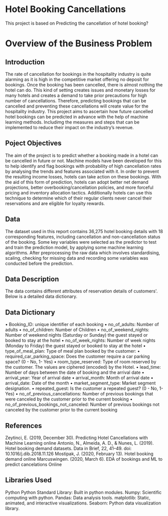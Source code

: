 # Hotel Booking Cancellations 
This project is based on Predicting the cancellation of hotel booking?
# Overview of the Business Problem

## Introduction 
The rate of cancellation for bookings in the hospitality industry is quite alarming as it is high in the competitive market offering no deposit for bookings. Once the booking has been cancelled, there is almost nothing the hotel can do.
This kind of setting creates issues and monetary losses for many hotels and creates a demand to take prior precautions for high number of cancellations. 
Therefore, predicting bookings that can be cancelled and preventing these cancellations will create value for the hospitality industry. This project aims to ascertain how future cancelled hotel bookings can be predicted in advance with the help of machine learning methods. Includimg the measures and steps that can be implemented to reduce their impact on the industry’s revenue.

## Poject Objectives 
The aim of the project is to predict whether a booking made in a hotel can be cancelled in future or not. Machine models have been developed for this to help identify and flag bookings with probability of high cancellation rates by analysing the trends and features associated with it.
In order to prevent the resulting income losses, hotels can take action on these bookings. With the aid of this form of prediction, hotels can adopt better net demand projections, better overbooking/cancellation policies, and more forceful pricing and inventory allocation tactics.
Additionally hotels can use this technique to determine which of their regular clients never cancel their reservations and are eligible for loyalty rewards.

## Data  
The dataset used in this report contains 36,275 hotel booking details with 18 corresponding features, including cancellation and non-cancellation status of the booking.
Some key variables were selected as the predictor to test and train the prediction model, by applying some machine learning algorithms. 
After preprocessing the raw data which involves standardising, scaling, checking for missing data and recording some variables was conducted before the prediction. 

## Data Description
The data contains different attributes of reservation details of customers'. 
Below is a detailed data dictionary.

## Data Dictionary
•	Booking_ID: unique identifier of each booking
•	no_of_adults: Number of adults
•	no_of_children: Number of Children
•	no_of_weekend_nights: Number of weekend nights (Saturday or Sunday) the guest stayed or booked to stay at the hotel
•	no_of_week_nights: Number of week nights (Monday to Friday) the guest stayed or booked to stay at the hotel
•	type_of_meal_plan: Type of meal plan booked by the customer:
•	required_car_parking_space: Does the customer require a car parking space? (0 - No, 1- Yes)
•	room_type_reserved: Type of room reserved by the customer. The values are ciphered (encoded) by the Hotel.
•	lead_time: Number of days between the date of booking and the arrival date
•	arrival_year: Year of arrival date
•	arrival_month: Month of arrival date
•	arrival_date: Date of the month
•	market_segment_type: Market segment designation.
•	repeated_guest: Is the customer a repeated guest? (0 - No, 1- Yes)
•	no_of_previous_cancellations: Number of previous bookings that were canceled by the customer prior to the current booking
•	no_of_previous_bookings_not_canceled: Number of previous bookings not canceled by the customer prior to the current booking

## References
Zeytinci, E. (2019, December 30). Predicting Hotel Cancellations with Machine Learning online
Antonio, N., Almeida, A. D., & Nunes, L. (2019). Hotel booking demand datasets. Data in Brief, 22, 41–49. doi: 10.1016/j.dib.2018.11.126
Mostipak, J. (2020, February 13). Hotel booking demand online
Marcuswingen. (2020, March 6). EDA of bookings and ML to predict cancelations Online

## Libraries Used
Python
Python Standard Library: Built in python modules.
Numpy: Scientific computing with python.
Pandas: Data analysis tools.
matplotlib: Static, animated, and interactive visualizations.
Seaborn: Python data visualization library.

